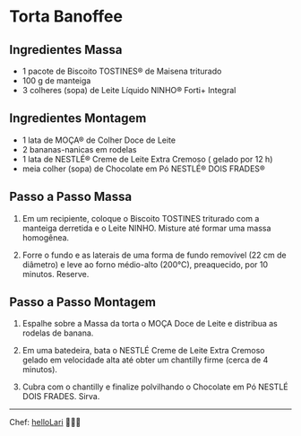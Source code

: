  # Torta Banoffee

## Ingredientes Massa

* 1 pacote de Biscoito TOSTINES® de Maisena triturado
* 100 g de manteiga
* 3 colheres (sopa) de Leite Líquido NINHO® Forti+ Integral

## Ingredientes Montagem

* 1 lata de MOÇA® de Colher Doce de Leite
* 2 bananas-nanicas em rodelas
* 1 lata de NESTLÉ® Creme de Leite Extra Cremoso ( gelado por 12 h)
* meia colher (sopa) de Chocolate em Pó NESTLÉ® DOIS FRADES®



## Passo a Passo Massa

1. Em um recipiente, coloque o Biscoito TOSTINES triturado com a manteiga derretida e o Leite NINHO. Misture até formar uma massa homogênea.

2. Forre o fundo e as laterais de uma forma de fundo removível (22 cm de diâmetro) e leve ao forno médio-alto (200°C), preaquecido, por 10 minutos. Reserve.


## Passo a Passo Montagem

1. Espalhe sobre a Massa da torta o MOÇA Doce de Leite e distribua as rodelas de banana.

2. Em uma batedeira, bata o NESTLÉ Creme de Leite Extra Cremoso gelado em velocidade alta até obter um chantilly firme (cerca de 4 minutos).

3. Cubra com o chantilly e finalize polvilhando o Chocolate em Pó NESTLÉ DOIS FRADES. Sirva.

---

Chef: [helloLari](https://github.com/helloLari) 👩🏻‍🍳